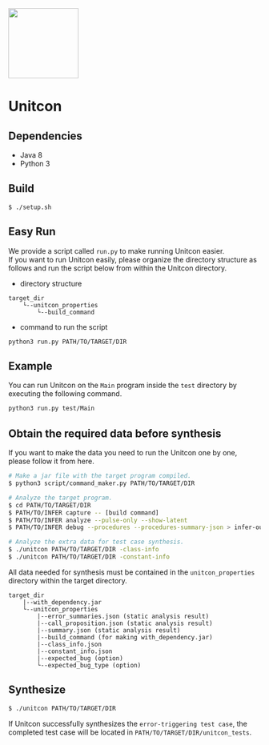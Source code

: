 <img src="https://github.com/prosyslab/unitcon/assets/44044134/80ea91bc-8d08-462a-b8c1-d25edb761349"  width="140">

# Unitcon

## Dependencies
- Java 8
- Python 3

## Build
```
$ ./setup.sh
```

## Easy Run
We provide a script called `run.py` to make running Unitcon easier.  
If you want to run Unitcon easily, please organize the directory structure as follows and run the script below from within the Unitcon directory.
- directory structure
```
target_dir
    └--unitcon_properties
        └--build_command
```
- command to run the script
```
python3 run.py PATH/TO/TARGET/DIR
```

## Example
You can run Unitcon on the `Main` program inside the `test` directory by executing the following command.
```sh
python3 run.py test/Main
```

## Obtain the required data before synthesis
If you want to make the data you need to run the Unitcon one by one, please follow it from here.

```sh
# Make a jar file with the target program compiled.
$ python3 script/command_maker.py PATH/TO/TARGET/DIR

# Analyze the target program.
$ cd PATH/TO/TARGET/DIR
$ PATH/TO/INFER capture -- [build command]
$ PATH/TO/INFER analyze --pulse-only --show-latent
$ PATH/TO/INFER debug --procedures --procedures-summary-json > infer-out/summary.json

# Analyze the extra data for test case synthesis.
$ ./unitcon PATH/TO/TARGET/DIR -class-info
$ ./unitcon PATH/TO/TARGET/DIR -constant-info
```
All data needed for synthesis must be contained in the `unitcon_properties` directory within the target directory.
```
target_dir
    |--with_dependency.jar
    └--unitcon_properties
        |--error_summaries.json (static analysis result)
        |--call_proposition.json (static analysis result)
        |--summary.json (static analysis result)
        |--build_command (for making with_dependency.jar)
        |--class_info.json
        |--constant_info.json
        |--expected_bug (option)
        └--expected_bug_type (option)
```

## Synthesize
```sh
$ ./unitcon PATH/TO/TARGET/DIR
```
If Unitcon successfully synthesizes the `error-triggering test case`, the completed test case will be located in `PATH/TO/TARGET/DIR/unitcon_tests`.
